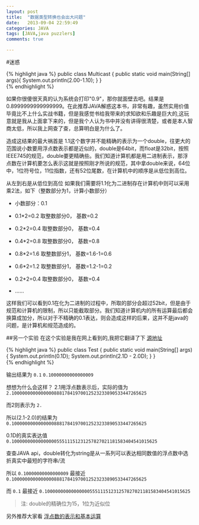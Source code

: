 ```yaml
---
layout: post
title:  "数据类型转换也会出大问题"
date:   2013-09-04 22:59:49
categories: JAVA
tags: [JAVA,java puzzlers]
comments: true      

--- 
```

#迷惑  

{% highlight java %}
	public class Multicast {
		public static void main(String[] args){
			System.out.println(2.00-1.10);
		}
	}    
{% endhighlight %}

如果你很傻很天真的认为系统会打印"0.9"，那你就面壁去吧。结果是0.8999999999999999。在此推荐JAVA解惑这本书，非常有趣，虽然实用价值毕竟比不上什么实战书籍，但是我感觉书给我带来的求知欲和乐趣是巨大的,这玩意就是我从上面拿下来的，但是我个人认为书中并没有讲得很清楚，或者是本人智商太低，所以我上网查了查，总算明白是为什么了。

造成这结果的最大祸首是 1.1这个数字并不能精确的表示为一个double，往更大的范围说小数要用浮点数表示都是近似的，double是64bit，而float是32bit，按照IEEE745的规范，double要更精确些。我们知道计算机都是用二进制表示，那浮点数在计算机要怎么表示这就是按照刚才所说的规范，其中拿double来说，64位中，1位符号位，11位指数，还有52位尾数，在计算机中的顺序是从低位到高位。
   
从左到右是从低位到高位
如果我们需要将1.1化为二进制存在计算机中则可以采用乘2法，如下（整数部分为1，计算小数部分）

* 小数部分：0.1

* 0.1*2=0.2 取整数部分0， 基数=0.2   

* 0.2*2=0.4 取整数部分0， 基数=0.4

* 0.4*2=0.8 取整数部分0， 基数=0.8

* 0.8*2=1.6 取整数部分1， 基数=1.6-1=0.6

* 0.6*2=1.2 取整数部分1， 基数=1.2-1=0.2

* 0.2*2=0.4 取整数部分0， 基数=0.4

* ……

这样我们可以看到0.1在化为二进制的过程中，所取的部分会超过52bit，但是由于规范和计算机的限制，所以只能截取部分。我们知道计算机内的所有运算最后都会换算成加分，所以对于不精确的0.1表达，则会造成这样的后果，这并不是java的问题，是计算机和规范造成的。

##另一个实验
在这个实验是我在网上看到的,我把它翻译了下 [源地址](http://coding.derkeiler.com/Archive/Java/comp.lang.java.programmer/2007-01/msg00453.html)

{% highlight java %}
	public class Test
	{
		public static void
		main(String[] args)
		{
			System.out.println(0.1D);
			System.out.println(2.1D - 2.0D);
		}
	}               
{% endhighlight %}   

输出结果为
`0.1`
`0.10000000000000009 ` 

想想为什么会这样？ 
2.1用浮点数表示后，实际的值为
`2.100000000000000088817841970012523233890533447265625`

而2则表示为
`2. `

所以(2.1-2.0)的结果为
`0.100000000000000088817841970012523233890533447265625`

0.1D的真实表达值
`0.1000000000000000055511151231257827021181583404541015625`  

查查JAVA api，double转化为string是从一系列可以表达相同数值的浮点数中选折真实中最短的字符串/流

所以  `0.10000000000000009`  最接近  `0.100000000000000088817841970012523233890533447265625`

而  `0.1` 最接近 `0.1000000000000000055511151231257827021181583404541015625`

> 注: double的精确位为15，1位为近似位                                                             

另外推荐大家看 [浮点数的表示和基本运算](http://www.cnblogs.com/FlyingBread/archive/2009/02/15/660206.html)  



